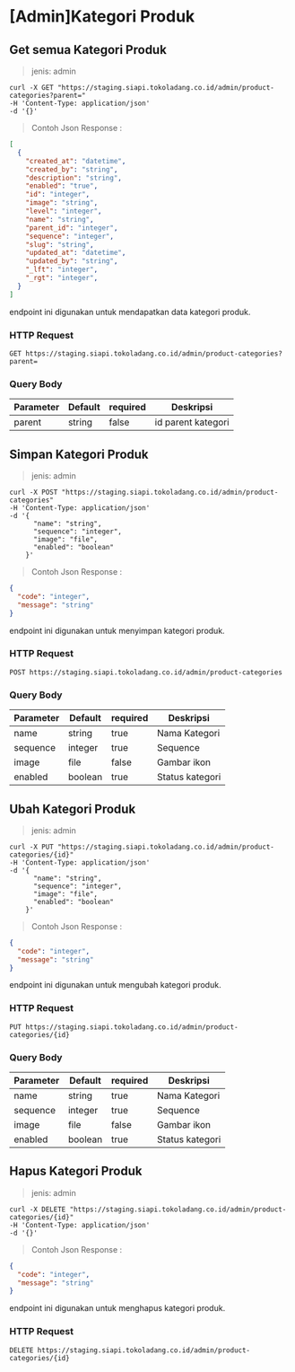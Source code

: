 # [Admin]Kategori Produk

## Get semua Kategori Produk

> jenis: admin

```shell
curl -X GET "https://staging.siapi.tokoladang.co.id/admin/product-categories?parent="
-H 'Content-Type: application/json'
-d '{}'
```
> Contoh Json Response :

```json
[
  {
    "created_at": "datetime",
    "created_by": "string",
    "description": "string",
    "enabled": "true",
    "id": "integer",
    "image": "string",
    "level": "integer",
    "name": "string",
    "parent_id": "integer",
    "sequence": "integer",
    "slug": "string",
    "updated_at": "datetime",
    "updated_by": "string",
    "_lft": "integer",
    "_rgt": "integer",
  }
]
```

endpoint ini digunakan untuk mendapatkan data kategori produk.

### HTTP Request

`GET https://staging.siapi.tokoladang.co.id/admin/product-categories?parent=`

### Query Body

Parameter | Default | required | Deskripsi
--------- | ------- | -------- | -----------
parent | string | false | id parent kategori

## Simpan Kategori Produk

> jenis: admin

```shell
curl -X POST "https://staging.siapi.tokoladang.co.id/admin/product-categories"
-H 'Content-Type: application/json'
-d '{    
      "name": "string",
      "sequence": "integer",
      "image": "file",
      "enabled": "boolean"
    }'
```

> Contoh Json Response :

```json
{
  "code": "integer",
  "message": "string"
}
```

endpoint ini digunakan untuk menyimpan kategori produk.

### HTTP Request

`POST https://staging.siapi.tokoladang.co.id/admin/product-categories`

### Query Body

Parameter | Default | required | Deskripsi
--------- | ------- | -------- | -----------
name | string | true | Nama Kategori
sequence | integer | true | Sequence
image | file | false | Gambar ikon
enabled | boolean | true | Status kategori

## Ubah Kategori Produk

> jenis: admin

```shell
curl -X PUT "https://staging.siapi.tokoladang.co.id/admin/product-categories/{id}"
-H 'Content-Type: application/json'
-d '{    
      "name": "string",
      "sequence": "integer",
      "image": "file",
      "enabled": "boolean"
    }'
```

> Contoh Json Response :

```json
{
  "code": "integer",
  "message": "string"
}
```

endpoint ini digunakan untuk mengubah kategori produk.

### HTTP Request

`PUT https://staging.siapi.tokoladang.co.id/admin/product-categories/{id}`

### Query Body

Parameter | Default | required | Deskripsi
--------- | ------- | -------- | -----------
name | string | true | Nama Kategori
sequence | integer | true | Sequence
image | file | false | Gambar ikon
enabled | boolean | true | Status kategori

## Hapus Kategori Produk

> jenis: admin

```shell
curl -X DELETE "https://staging.siapi.tokoladang.co.id/admin/product-categories/{id}"
-H 'Content-Type: application/json'
-d '{}'
```

> Contoh Json Response :

```json
{
  "code": "integer",
  "message": "string"
}
```

endpoint ini digunakan untuk menghapus kategori produk.

### HTTP Request

`DELETE https://staging.siapi.tokoladang.co.id/admin/product-categories/{id}`
